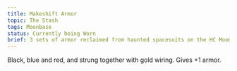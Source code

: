 ```yaml
---
title: Makeshift Armor
topic: The Stash
tags: Moonbase
status: Currently being Worn
brief: 3 sets of armor reclaimed from haunted spacesuits on the HC Moonbase
---
```


Black, blue and red, and strung together with gold wiring. Gives +1 armor. 
